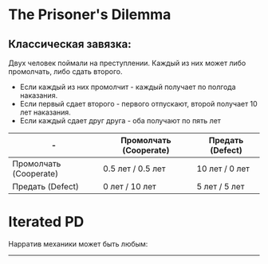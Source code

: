 # The Prisoner's Dilemma

## Классическая завязка:

Двух человек поймали на преступлении. Каждый из них может либо промолчать, либо сдать второго.

- Если каждый из них промолчит - каждый получает по полгода наказания.
- Если первый сдает второго - первого отпускают, второй получает 10 лет наказания.
- Если каждый сдает друг друга - оба получают по пять лет

| -                      | Промолчать (Cooperate) | Предать (Defect) |
| ---------------------- | ---------------------- | ---------------- |
| Промолчать (Cooperate) | 0.5 лет / 0.5 лет                   | 10 лет / 0 лет              |
| Предать (Defect)                | 0 лет / 10 лет               | 5 лет / 5 лет             |

# Iterated PD

Нарратив механики может быть любым:

---
